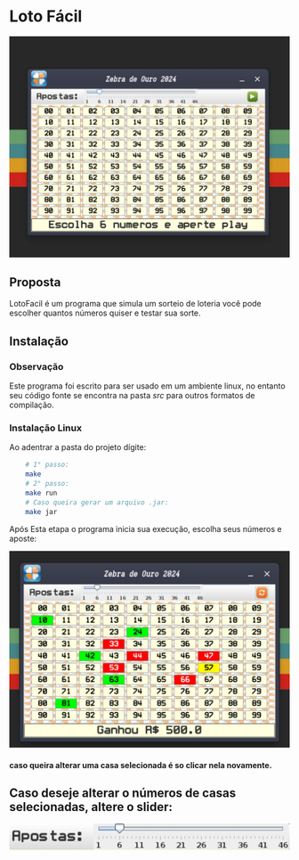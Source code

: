 # Loto Fácil

![Loteria](rec/images/banner.jpg)

## Proposta

LotoFacil é um programa que simula um sorteio de loteria
você pode escolher quantos números quiser e testar sua sorte.

## Instalação

### Observação 
Este programa foi escrito para ser usado em um ambiente linux, no entanto seu código fonte
se encontra na pasta *src* para outros formatos de compilação.


### Instalação Linux

Ao adentrar a pasta do projeto dígite:

``` bash
    # 1° passo:
    make
    # 2° passo:
    make run
    # Caso queira gerar um arquivo .jar:
    make jar
```

Após Esta etapa o programa inicia sua execução, escolha seus números e aposte:

![placar](rec/images/placar.jpg)

#### caso queira alterar uma casa selecionada é so clicar nela novamente.

## Caso deseje alterar o números de casas selecionadas, altere o slider:

![nivel](rec/images/nivel.jpg)
